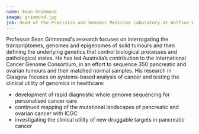 ```yaml
---
name: Sean Grimmond
image: grimmond.jpg
job: Head of the Precision and Genomic Medicine Laboratory at Wolfson Wohl Cancer Research Centre and Chair of Medical Genomics at The University of Glasgow
---
```

Professor Sean Grimmond's research focuses on interrogating the transcriptomes, genomes and epigenomes of solid tumours and then defining the underlying genetics that control biological processes and pathological states. He has led Australia’s contribution to the International Cancer Genome Consortium, in an effort to sequence 350 pancreatic and ovarian tumours and their matched normal samples. His research in Glasgow focuses on systems-based analysis of cancer and testing the clinical utility of genomics in healthcare:

- development of rapid diagnostic whole genome sequencing for personalised cancer care
- continued mapping of the mutational landscapes of pancreatic and ovarian cancer with ICGC
- investigating the clinical utility of new druggable targets in pancreatic cancer